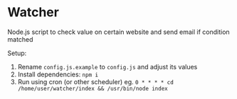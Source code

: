 # Watcher

Node.js script to check value on certain website and send email if condition matched

Setup:

1. Rename `config.js.example` to `config.js` and adjust its values
1. Install dependencies: `npm i`
1. Run using cron (or other scheduler) eg. `0 * * * * cd /home/user/watcher/index && /usr/bin/node index`
